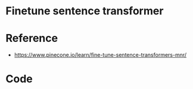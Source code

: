 # Finetune sentence transformer

# Reference
- https://www.pinecone.io/learn/fine-tune-sentence-transformers-mnr/

# Code
```python

```
